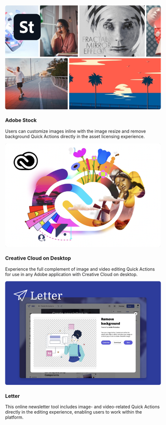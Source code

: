 
<TextBlock slots="image, heading, text" theme="light"  width="33%" className="deployment quick-action-block" />

![Adobe Stock](../images/Quick-Actions-Deployments-image-1.png)

### Adobe Stock

Users can customize images inline with the image resize and remove background Quick Actions directly in the asset licensing experience.

<TextBlock slots="image, heading, text" theme="light"  width="33%" className="deployment quick-action-block"/>

![Creative Cloud Desktop](../images/Quick-Actions-Deployments-image-2.png)

### Creative Cloud on Desktop

Experience the full complement of image and video editing Quick Actions for use in any Adobe application with Creative Cloud on desktop.

<TextBlock slots="image, heading, text" theme="light"  width="33%" className="deployment quick-action-block"/>

![Letter](../images/Quick-Actions-Deployments-image-3@2x.png)

### Letter

This online newsletter tool includes image- and video-related Quick Actions directly in the editing experience, enabling users to work within the platform.
